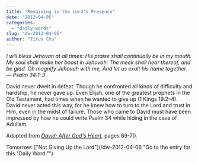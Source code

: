 ```yaml
---
title: "Remaining in the Lord’s Presence"
date: "2012-04-05"
categories: 
  - "daily-words"
slug: "dw-2012-04-05"
author: "Titus Chu"
---
```


_I will bless Jehovah at all times: His praise shall continually be in my mouth. My soul shall make her boast in Jehovah: The meek shall hear thereof, and be glad. Oh magnify Jehovah with me, And let us exalt his name together. — Psalm 34:1-3_

David never dwelt in defeat. Though he confronted all kinds of difficulty and hardship, he never gave up. Even Elijah, one of the greatest prophets in the Old Testament, had times when he wanted to give up (1 Kings 19:2–4). David never acted this way, for he knew how to turn to the Lord and trust in Him, even in the midst of failure. Those who came to David must have been impressed by how he could write Psalm 34 while hiding in the cave of Adullam.

Adapted from _[David: After God's Heart,](/book-david "Go to the listing for this book.")_ pages 69-70.

Tomorrow: ["Not Giving Up the Lord"](/dw-2012-04-06 "Go to the entry for this "Daily Word."")
